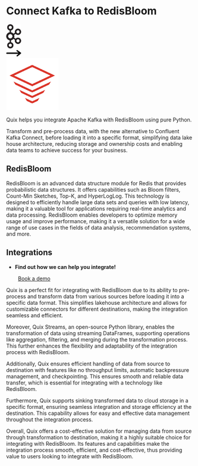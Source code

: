 # Connect Kafka to RedisBloom

<div class="connect-images cards blog-grid-card" markdown>
<div>
<img src="../images/kafka_logo.png" width="40px" />
</div>
<div>
<img src="../images/arrow.svg" width="40px" />
</div>
<div>
<img src="./images/redisbloom_1.jpg" />
</div>
</div>

Quix helps you integrate Apache Kafka with RedisBloom using pure Python.

Transform and pre-process data, with the new alternative to Confluent Kafka Connect, before loading it into a specific format, simplifying data lake house architecture, reducing storage and ownership costs and enabling data teams to achieve success for your business.

## RedisBloom

RedisBloom is an advanced data structure module for Redis that provides probabilistic data structures. It offers capabilities such as Bloom filters, Count-Min Sketches, Top-K, and HyperLogLog. This technology is designed to efficiently handle large data sets and queries with low latency, making it a valuable tool for applications requiring real-time analytics and data processing. RedisBloom enables developers to optimize memory usage and improve performance, making it a versatile solution for a wide range of use cases in the fields of data analysis, recommendation systems, and more.

## Integrations

<div class="grid cards" markdown>

- __Find out how we can help you integrate!__

    <a class="md-button md-button--primary" href="https://share.hsforms.com/1iW0TmZzKQMChk0lxd_tGiw4yjw2?__hstc=175542013.2303933fbd746c0ac86d9ccbe9bc9100.1728383268831.1729603416735.1729620918855.31&__hssc=175542013.1.1729620918855&__hsfp=2132701734" target="_blank" style="margin:.5rem;">Book a demo</a>

</div>


Quix is a perfect fit for integrating with RedisBloom due to its ability to pre-process and transform data from various sources before loading it into a specific data format. This simplifies lakehouse architecture and allows for customizable connectors for different destinations, making the integration seamless and efficient.

Moreover, Quix Streams, an open-source Python library, enables the transformation of data using streaming DataFrames, supporting operations like aggregation, filtering, and merging during the transformation process. This further enhances the flexibility and adaptability of the integration process with RedisBloom.

Additionally, Quix ensures efficient handling of data from source to destination with features like no throughput limits, automatic backpressure management, and checkpointing. This ensures smooth and reliable data transfer, which is essential for integrating with a technology like RedisBloom.

Furthermore, Quix supports sinking transformed data to cloud storage in a specific format, ensuring seamless integration and storage efficiency at the destination. This capability allows for easy and effective data management throughout the integration process.

Overall, Quix offers a cost-effective solution for managing data from source through transformation to destination, making it a highly suitable choice for integrating with RedisBloom. Its features and capabilities make the integration process smooth, efficient, and cost-effective, thus providing value to users looking to integrate with RedisBloom.

